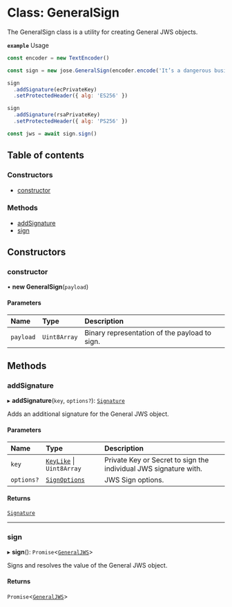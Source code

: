 # Class: GeneralSign

The GeneralSign class is a utility for creating General JWS objects.

**`example`** Usage
```js
const encoder = new TextEncoder()

const sign = new jose.GeneralSign(encoder.encode('It’s a dangerous business, Frodo, going out your door.'))

sign
  .addSignature(ecPrivateKey)
  .setProtectedHeader({ alg: 'ES256' })

sign
  .addSignature(rsaPrivateKey)
  .setProtectedHeader({ alg: 'PS256' })

const jws = await sign.sign()
```

## Table of contents

### Constructors

- [constructor](jws_general_sign.GeneralSign.md#constructor)

### Methods

- [addSignature](jws_general_sign.GeneralSign.md#addsignature)
- [sign](jws_general_sign.GeneralSign.md#sign)

## Constructors

### constructor

• **new GeneralSign**(`payload`)

#### Parameters

| Name | Type | Description |
| :------ | :------ | :------ |
| `payload` | `Uint8Array` | Binary representation of the payload to sign. |

## Methods

### addSignature

▸ **addSignature**(`key`, `options?`): [`Signature`](../interfaces/jws_general_sign.Signature.md)

Adds an additional signature for the General JWS object.

#### Parameters

| Name | Type | Description |
| :------ | :------ | :------ |
| `key` | [`KeyLike`](../types/types.KeyLike.md) \| `Uint8Array` | Private Key or Secret to sign the individual JWS signature with. |
| `options?` | [`SignOptions`](../interfaces/types.SignOptions.md) | JWS Sign options. |

#### Returns

[`Signature`](../interfaces/jws_general_sign.Signature.md)

___

### sign

▸ **sign**(): `Promise`<[`GeneralJWS`](../interfaces/types.GeneralJWS.md)\>

Signs and resolves the value of the General JWS object.

#### Returns

`Promise`<[`GeneralJWS`](../interfaces/types.GeneralJWS.md)\>
